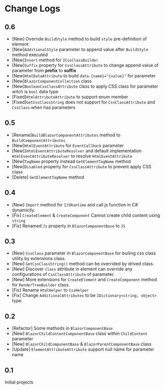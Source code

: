 # Change Logs
## 0.6
* [New] Override `BuildStyle` method to build `style` pre-definition of element
* [New]`AdditionalStyle` parameter to append value after `BuildStyle` method executed
* [New]`Insert` method for `ICssClassBuilder`
* [New]`Suffix` property for `CssClassAttribute` to change append value of parameter from **prefix** to **suffix**
* [New]`HtmlDataAttribute` to build `data-{name}="{value}"` for parameter
* [New]`BlazorComponentCollection` class
* [New]`BooleanCssClassAttribute` class to apply CSS class for parameter witch is `bool` data type
* [Fixed]`HtmlAttributeAttribute` to support enum member
* [Fixed]`GetCssClassString` does not support for `CssClassAttribute` and `CssClass` when has parameters
## 0.5
* [Rename]`BuildBlazorComponentAttributes` method to `BuildComponentAttributes`
* [New]`HtmlEventAttribute` for `EventCallback` parameter
* [New]`IHtmlEventAttributeResolver` and default implementation `HtmlEventAttributeResolver` to resolve `HtmlEventAttribute`
* [New]`TagName` property instead `GetElementTagName` method
* [New]`Disabled` property for `CssClassAttribute` to prevent apply CSS class
* [Delete] `GetElementTagName` method
## 0.4
* [New] `Import` method for `IJSRuntime` and call js function in C# dynamiclly.
* [Fix] `CreateElement` & `CreateComponent` Cannot create child content using `string`
* [Fix] Renamed `Js` property in `BlazorComponentBase` to `JS`
## 0.3
* [New] `CssClass` parameter in `BlazorComponentBase` for builing css class utility by extensions class.
* [New] `GetCssClassString()` method can be overrided by drived class.
* [New] Discover `class` attribute in element can override any configurations of `CssClassAttribute` of parameter.
* [New] More extensions for `CreateElement` and `CreateComponent` method for `RenderTreeBuilder` class.
* [Fix] Rename `HtmlHelper` to `CssHelper`
* [Fix] Change `AdditionalAttributes` to be `IDictionary<string, object>` type.
## 0.2
* [Refactor] Some methods in `BlazorComponentBase`
* [New] `BlazorChildContentComponentBase` class within `ChildContent` parameter
* [New] `BlazorChildComponentBase` & `BlazorParentComponentBase` class
* [Update] `ElementAttributeAttribute` support null name for parameter name
## 0.1
Initial projects


